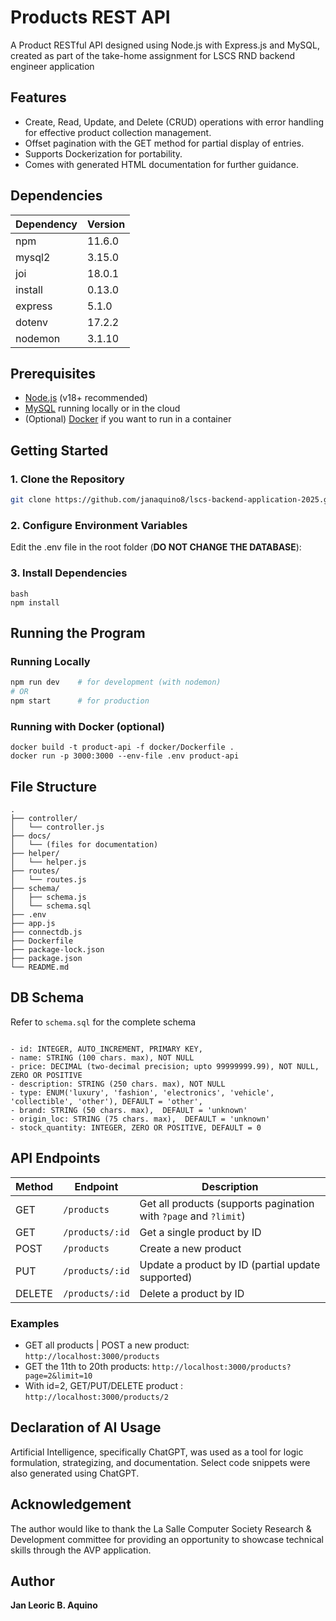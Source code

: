 # Products REST API
A Product RESTful API designed using Node.js with Express.js and MySQL, created as part of the take-home assignment for LSCS RND backend engineer application 

## Features
- Create, Read, Update, and Delete (CRUD) operations with error handling for effective product collection management.
- Offset pagination with the GET method for partial display of entries.
- Supports Dockerization for portability.
- Comes with generated HTML documentation for further guidance.

## Dependencies
| Dependency | Version |
| ---------- | ------- |
| npm        | 11.6.0  |
| mysql2     | 3.15.0  |
| joi        | 18.0.1  |
| install    | 0.13.0  |
| express    | 5.1.0   |
| dotenv     | 17.2.2  |
| nodemon    | 3.1.10  |

## Prerequisites
- [Node.js](https://nodejs.org/) (v18+ recommended)
- [MySQL](https://dev.mysql.com/downloads/) running locally or in the cloud  
- (Optional) [Docker](https://www.docker.com/) if you want to run in a container

## Getting Started

### 1. Clone the Repository
```bash
git clone https://github.com/janaquino8/lscs-backend-application-2025.git
```

### 2. Configure Environment Variables
Edit the .env file in the root folder (**DO NOT CHANGE THE DATABASE**):

### 3. Install Dependencies
```
bash
npm install
```

## Running the Program

### Running Locally
```bash
npm run dev    # for development (with nodemon)
# OR
npm start      # for production
```

### Running with Docker (optional)
```
docker build -t product-api -f docker/Dockerfile .
docker run -p 3000:3000 --env-file .env product-api
```

## File Structure
```text
.
├── controller/
│   └── controller.js
├── docs/
│   └── (files for documentation)
├── helper/
│   └── helper.js
├── routes/
│   └── routes.js
├── schema/
│   ├── schema.js
│   └── schema.sql
├── .env
├── app.js
├── connectdb.js
├── Dockerfile
├── package-lock.json
├── package.json
└── README.md
```

## DB Schema
Refer to `schema.sql` for the complete schema
```

- id: INTEGER, AUTO_INCREMENT, PRIMARY KEY,
- name: STRING (100 chars. max), NOT NULL
- price: DECIMAL (two-decimal precision; upto 99999999.99), NOT NULL, ZERO OR POSITIVE
- description: STRING (250 chars. max), NOT NULL
- type: ENUM('luxury', 'fashion', 'electronics', 'vehicle', 'collectible', 'other'), DEFAULT = 'other',
- brand: STRING (50 chars. max),  DEFAULT = 'unknown' 
- origin_loc: STRING (75 chars. max),  DEFAULT = 'unknown'
- stock_quantity: INTEGER, ZERO OR POSITIVE, DEFAULT = 0    

```

## API Endpoints
| Method | Endpoint        | Description                                                      |
| ------ | --------------- | ---------------------------------------------------------------- |
| GET    | `/products`     | Get all products (supports pagination with `?page` and `?limit`) |
| GET    | `/products/:id` | Get a single product by ID                                       |
| POST   | `/products`     | Create a new product                                             |
| PUT    | `/products/:id` | Update a product by ID (partial update supported)                |
| DELETE | `/products/:id` | Delete a product by ID                                           |

### Examples
- GET all products | POST a new product: `http://localhost:3000/products`
- GET the 11th to 20th products: `http://localhost:3000/products?page=2&limit=10`
- With id=2, GET/PUT/DELETE product : `http://localhost:3000/products/2`

## Declaration of AI Usage
Artificial Intelligence, specifically ChatGPT, was used as a tool for logic formulation, strategizing, and documentation. Select code snippets were also generated using ChatGPT.

## Acknowledgement
The author would like to thank the La Salle Computer Society Research & Development committee for providing an opportunity to showcase technical skills through the AVP application.

## Author
**Jan Leoric B. Aquino**
